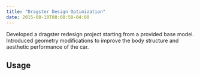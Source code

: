 ```yaml
---
title: "Dragster Design Optimization"
date: 2015-08-10T08:08:50-04:00
---
```


Developed a dragster redesign project starting from a provided base model.  
Introduced geometry modifications to improve the body structure and aesthetic performance of the car.



## Usage
